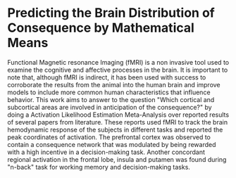# Predicting the Brain Distribution of Consequence by Mathematical Means

Functional Magnetic resonance Imaging (fMRI) is a non invasive tool used to examine the cognitive and affective processes in the brain.
It is important to note that, although fMRI is indirect, it has been used with success to corroborate the results from the animal into the human brain and improve models to include more common human characteristics that influence behavior. This work aims to answer to the question "Which cortical and subcortical areas are involved in anticipation of the consequence?" by doing a Activation Likelihood Estimation Meta-Analysis over reported results of several papers from literature. These reports used fMRI to track the brain hemodynamic response of the subjects in different tasks and reported the peak coordinates of activation. The prefrontal cortex was observed to contain a consequence network that was modulated by being rewarded with a high incentive in a decision-making task. Another concordant regional activation in the frontal lobe, insula and putamen was found during "n-back" task for working memory and decision-making tasks.